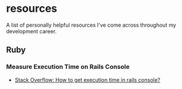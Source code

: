 # resources
A list of personally helpful resources I've come across throughout my development career.


## Ruby

### Measure Execution Time on Rails Console
* [Stack Overflow: How to get execution time in rails console?](http://stackoverflow.com/questions/3522250/how-to-get-execution-time-in-rails-console)
